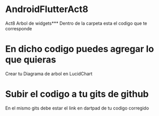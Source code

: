 # AndroidFlutterAct8
Act8 Arbol de widgets*** Dentro de la carpeta esta el codigo que te corresponde
# En dicho codigo puedes agregar lo que quieras 
Crear tu Diagrama de arbol en LucidChart
#  Subir el codigo a tu gits de github
En el mismo gits debe estar el link en dartpad de tu codigo corregido
